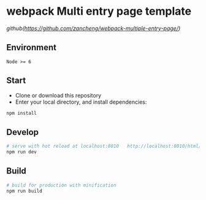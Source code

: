 # webpack  Multi entry page template

>

*github(https://github.com/zancheng/webpack-multiple-entry-page/)*

## Environment

`Node >= 6`

## Start

 - Clone or download this repository
 - Enter your local directory, and install dependencies:

``` bash
npm install
```

## Develop

``` bash
# serve with hot reload at localhost:8010   http://localhost:8010/html/login/login.html
npm run dev
```

## Build

``` bash
# build for production with minification
npm run build
```

